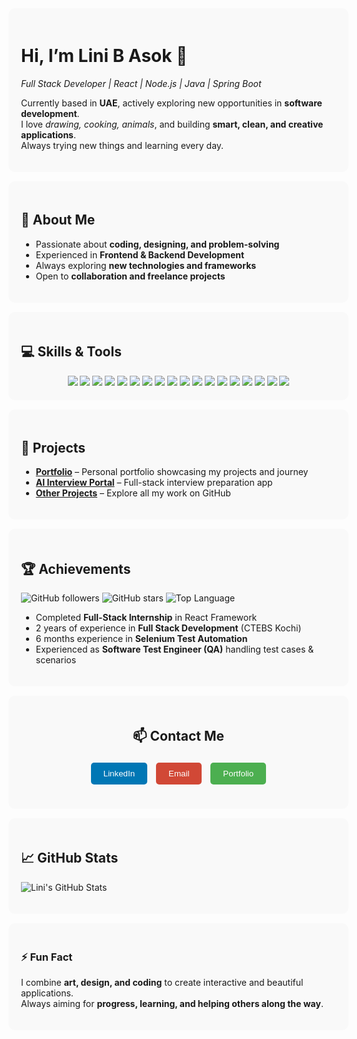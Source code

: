 <!-- Intro Section -->
<div style="background-color:#f9f9f9; padding:20px; border-radius:10px; margin-bottom:15px; width:100%;">

# Hi, I’m Lini B Asok 👋
*Full Stack Developer | React | Node.js | Java | Spring Boot*  

Currently based in **UAE**, actively exploring new opportunities in **software development**.  
I love *drawing, cooking, animals*, and building **smart, clean, and creative applications**.  
Always trying new things and learning every day.  

</div>

<!-- About Me -->
<div style="background-color:#f9f9f9; padding:20px; border-radius:10px; margin-bottom:15px; width:100%;">

## 🚀 About Me
- Passionate about **coding, designing, and problem-solving**  
- Experienced in **Frontend & Backend Development**  
- Always exploring **new technologies and frameworks**  
- Open to **collaboration and freelance projects**  

</div>

<!-- Skills -->
<div style="background-color:#f9f9f9; padding:20px; border-radius:10px; margin-bottom:15px; width:100%;">

## 💻 Skills & Tools
<div align="center">
<!-- Add badges -->
<a href="https://reactjs.org/" target="_blank"><img src="https://img.shields.io/badge/React-20232A?style=for-the-badge&logo=react&logoColor=61DAFB" /></a>
<a href="https://angular.io/" target="_blank"><img src="https://img.shields.io/badge/Angular-DD0031?style=for-the-badge&logo=angular&logoColor=white" /></a>
<a href="https://nodejs.org/" target="_blank"><img src="https://img.shields.io/badge/Node.js-339933?style=for-the-badge&logo=node.js&logoColor=white" /></a>
<a href="https://expressjs.com/" target="_blank"><img src="https://img.shields.io/badge/Express.js-000000?style=for-the-badge&logo=express&logoColor=white" /></a>
<a href="https://www.typescriptlang.org/" target="_blank"><img src="https://img.shields.io/badge/TypeScript-007ACC?style=for-the-badge&logo=typescript&logoColor=white" /></a>
<a href="https://www.java.com/" target="_blank"><img src="https://img.shields.io/badge/Java-007396?style=for-the-badge&logo=java&logoColor=white" /></a>
<a href="https://spring.io/projects/spring-boot" target="_blank"><img src="https://img.shields.io/badge/Spring Boot-6DB33F?style=for-the-badge&logo=spring&logoColor=white" /></a>
<a href="https://www.mysql.com/" target="_blank"><img src="https://img.shields.io/badge/SQL-00758F?style=for-the-badge&logo=mysql&logoColor=white" /></a>
<a href="https://hibernate.org/" target="_blank"><img src="https://img.shields.io/badge/Hibernate-59666C?style=for-the-badge&logo=hibernate&logoColor=white" /></a>
<a href="https://developer.mozilla.org/en-US/docs/Web/HTML" target="_blank"><img src="https://img.shields.io/badge/HTML5-E34F26?style=for-the-badge&logo=html5&logoColor=white" /></a>
<a href="https://developer.mozilla.org/en-US/docs/Web/CSS" target="_blank"><img src="https://img.shields.io/badge/CSS3-1572B6?style=for-the-badge&logo=css3&logoColor=white" /></a>
<a href="https://sass-lang.com/" target="_blank"><img src="https://img.shields.io/badge/SCSS-CC6699?style=for-the-badge&logo=sass&logoColor=white" /></a>
<a href="https://getbootstrap.com/" target="_blank"><img src="https://img.shields.io/badge/Bootstrap-563D7C?style=for-the-badge&logo=bootstrap&logoColor=white" /></a>
<a href="https://www.postman.com/" target="_blank"><img src="https://img.shields.io/badge/Postman-FF6C37?style=for-the-badge&logo=postman&logoColor=white" /></a>
<a href="https://shopify.com/" target="_blank"><img src="https://img.shields.io/badge/Shopify-96BF48?style=for-the-badge&logo=shopify&logoColor=white" /></a>
<a href="https://wordpress.org/" target="_blank"><img src="https://img.shields.io/badge/WordPress-21759B?style=for-the-badge&logo=wordpress&logoColor=white" /></a>
<a href="https://www.github.com/features/actions" target="_blank"><img src="https://img.shields.io/badge/GitHub Actions-2088FF?style=for-the-badge&logo=github-actions&logoColor=white" /></a>
<a href="https://www.chartjs.org/" target="_blank"><img src="https://img.shields.io/badge/Charts.js-FF6384?style=for-the-badge&logo=chart.js&logoColor=white" /></a>

</div>

</div>

<!-- Projects -->
<div style="background-color:#f9f9f9; padding:20px; border-radius:10px; margin-bottom:15px; width:100%;">

## 📂 Projects
- [**Portfolio**](https://yourportfolio.com) – Personal portfolio showcasing my projects and journey  
- [**AI Interview Portal**](https://ai-interview-portal-tech-o8y5.vercel.app/) – Full-stack interview preparation app  
- [**Other Projects**](https://github.com/LINIBASOK?tab=repositories) – Explore all my work on GitHub  

</div>

<!-- Achievements -->
<div style="background-color:#f9f9f9; padding:20px; border-radius:10px; margin-bottom:15px; width:100%;">

## 🏆 Achievements
![GitHub followers](https://img.shields.io/github/followers/LINIBASOK?style=social)
![GitHub stars](https://img.shields.io/github/stars/LINIBASOK?style=social)
![Top Language](https://img.shields.io/github/languages/top/LINIBASOK/LINIBASOK)

- Completed **Full-Stack Internship** in React Framework  
- 2 years of experience in **Full Stack Development** (CTEBS Kochi)  
- 6 months experience in **Selenium Test Automation**  
- Experienced as **Software Test Engineer (QA)** handling test cases & scenarios  

</div>

<!-- Contact Buttons -->
<div style="background-color:#f9f9f9; padding:20px; border-radius:10px; margin-bottom:15px; width:100%; text-align:center;">

## 📫 Contact Me
<a href="https://www.linkedin.com/in/lini-asok-213915257/" target="_blank" style="text-decoration:none;"><button style="background-color:#0077B5; color:white; padding:10px 20px; margin:5px; border:none; border-radius:5px; cursor:pointer;">LinkedIn</button></a>
<a href="mailto:liniasok7@gmail.com" style="text-decoration:none;"><button style="background-color:#D14836; color:white; padding:10px 20px; margin:5px; border:none; border-radius:5px; cursor:pointer;">Email</button></a>
<a href="https://yourportfolio.com" target="_blank" style="text-decoration:none;"><button style="background-color:#4CAF50; color:white; padding:10px 20px; margin:5px; border:none; border-radius:5px; cursor:pointer;">Portfolio</button></a>

</div>

<!-- GitHub Stats -->
<div style="background-color:#f9f9f9; padding:20px; border-radius:10px; margin-bottom:15px; width:100%;">

## 📈 GitHub Stats
![Lini's GitHub Stats](https://github-readme-stats.vercel.app/api?username=LINIBASOK&show_icons=true&theme=radical)

</div>

<!-- Fun Fact -->
<div style="background-color:#f9f9f9; padding:20px; border-radius:10px; margin-bottom:15px; width:100%;">

### ⚡ Fun Fact
I combine **art, design, and coding** to create interactive and beautiful applications.  
Always aiming for **progress, learning, and helping others along the way**.

</div>
